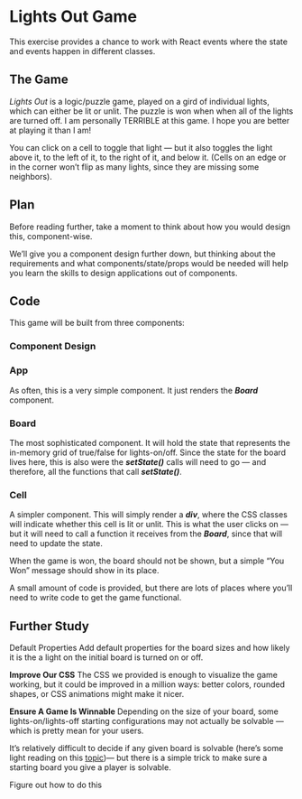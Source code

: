 # Lights Out Game
This exercise provides a chance to work with React events where the state and events happen in different classes.

## The Game
_Lights Out_ is a logic/puzzle game, played on a gird of individual lights, which can either be lit or unlit. The puzzle is won when when all of the lights are turned off. I am personally TERRIBLE at this game. I hope you are better at playing it than I am!

You can click on a cell to toggle that light — but it also toggles the light above it, to the left of it, to the right of it, and below it. (Cells on an edge or in the corner won’t flip as many lights, since they are missing some neighbors).

## Plan
Before reading further, take a moment to think about how you would design this, component-wise.

We’ll give you a component design further down, but thinking about the requirements and what components/state/props would be needed will help you learn the skills to design applications out of components.


## Code
This game will be built from three components: 

### Component Design

### App
As often, this is a very simple component. It just renders the **_Board_** component.
### Board
The most sophisticated component. It will hold the state that represents the in-memory grid of true/false for lights-on/off. Since the state for the board lives here, this is also were the **_setState()_** calls will need to go — and therefore, all the functions that call **_setState()_**.
### Cell
A simpler component. This will simply render a **_div_**, where the CSS classes will indicate whether this cell is lit or unlit. This is what the user clicks on — but it will need to call a function it receives from the **_Board_**, since that will need to update the state.


When the game is won, the board should not be shown, but a simple “You Won” message should show in its place.

A small amount of code is provided, but there are lots of places where you’ll need to write code to get the game functional.

## Further Study
Default Properties
Add default properties for the board sizes and how likely it is the a light on the initial board is turned on or off.

**Improve Our CSS**
The CSS we provided is enough to visualize the game working, but it could be improved in a million ways: better colors, rounded shapes, or CSS animations might make it nicer.

**Ensure A Game Is Winnable**
Depending on the size of your board, some lights-on/lights-off starting configurations may not actually be solvable — which is pretty mean for your users.

It’s relatively difficult to decide if any given board is solvable (here’s some light reading on this [topic](https://ida.mtholyoke.edu/xmlui/bitstream/handle/10166/693/375.pdf?sequence=1&isAllowed=y))— but there is a simple trick to make sure a starting board you give a player is solvable.

Figure out how to do this